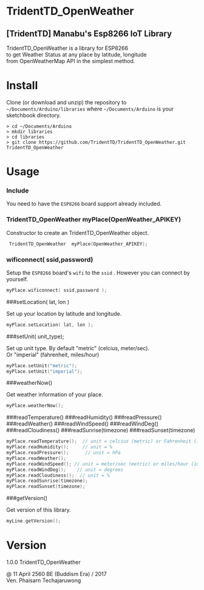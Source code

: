 TridentTD_OpenWeather
============
[TridentTD] Manabu's Esp8266 IoT Library
---------------------------------------------

TridentTD_OpenWeather is a library for ESP8266   
to get Weather Status at any place by latitude, longitude   
from OpenWeatherMap API in the simplest method.

# Install

Clone (or download and unzip) the repository to `~/Documents/Arduino/libraries`
where `~/Documents/Arduino` is your sketchbook directory.

    > cd ~/Documents/Arduino
    > mkdir libraries
    > cd libraries
    > git clone https://github.com/TridentTD/TridentTD_OpenWeather.git TridentTD_OpenWeather

# Usage

### Include

You need to have the `ESP8266` board support already included.

### TridentTD\_OpenWeather  myPlace(OpenWeather_APIKEY)

Constructor to create an TridentTD\_OpenWeather object.

```c++
 TridentTD_OpenWeather  myPlace(OpenWeather_APIKEY);
```

### wificonnect( ssid,password)

Setup the `ESP8266` board's `wifi` to the `ssid` . 
However you can connect by yourself.

```c++
myPlace.wificonnect( ssid,password );
```

###setLocation( lat, lon )

Set up your location by latitude and longitude.

```c++
myPlace.setLocation( lat, lon );
```

###setUnit( unit_type); 

Set up unit type.  By default "metric" (celcius, meter/sec).  
Or "imperial" (fahrenheit, miles/hour)

```c++
myPlace.setUnit("metric");
myPlace.setUnit("imperial");
```

###weatherNow()

Get weather information of your place.

```c++
myPlace.weatherNow();
```

###readTemperature()
###readHumidity()
###readPressure()
###readWeather()
###readWindSpeed()
###readWindDeg()
###readCloudiness()
###readSunrise(timezone)
###readSunset(timezone)


```c++
myPlace.readTemperature();  // unit = celcius (metric) or Fahrenheit (imperial)
myPlace.readHumidity();     // unit = %
myPlace.readPressure();      // unit = hPa
myPlace.readWeather(); 
myPlace.readWindSpeed(); // unit = meter/sec (metric) or miles/hour (imperial)
myPlace.readWindDeg();    // unit = degrees
myPlace.readCloudiness();  // unit = %
myPlace.readSunrise(timezone);
myPlace.readSunset(timezone);
```

###getVersion()

Get version of this library.

```c++
myLine.getVersion();
```

Version
=====
1.0.0  TridentTD_OpenWeather

@ 11 April 2560 BE (Buddism Era)  / 2017  
Ven. Phaisarn Techajaruwong
